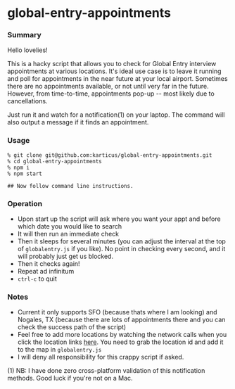# global-entry-appointments


### Summary
Hello lovelies!

This is a hacky script that allows you to check for Global Entry interview appointments at various locations. It's ideal use case is to leave it running and poll for appointments in the near future at your local airport. Sometimes there are no appointments available, or not until very far in the future.  However, from time-to-time, appointments pop-up -- most likely due to cancellations.

Just run it and watch for a notification(1) on your laptop.  The command will also output a message if it finds an appointment.

### Usage

```
% git clone git@github.com:karticus/global-entry-appointments.git
% cd global-entry-appointments
% npm i
% npm start

## Now follow command line instructions.
```

### Operation
- Upon start up the script will ask where you want your appt and before which date you would like to search
- It will then run an immediate check
- Then it sleeps for several minutes (you can adjust the interval at the top of `globalentry.js` if you like).  No point in checking every second, and it will probably just get us blocked.
- Then it checks again!
- Repeat ad infinitum
- `ctrl-c` to quit

### Notes
- Current it only supports SFO (because thats where I am looking) and Nogales, TX (because there are lots of appointments there and you can check the success path of the script)
- Feel free to add more locations by watching the network calls when you click the location links [here](https://ttp.cbp.dhs.gov/schedulerui/schedule-interview/location?lang=en&vo=true&returnUrl=ttp-external&service=UP).  You need to grab the location id and add it to the map in `globalentry.js`
- I will deny all responsibility for this crappy script if asked.


 (1) NB: I have done zero cross-platform validation of this notification methods.  Good luck if you're not on a Mac.